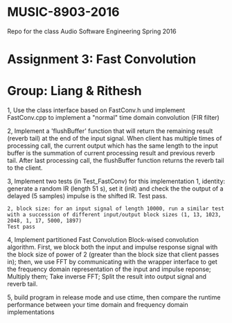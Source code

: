 # MUSIC-8903-2016
Repo for the class Audio Software Engineering Spring 2016
# Assignment 3: Fast Convolution
# Group: Liang & Rithesh

1, Use the class interface based on FastConv.h und implement FastConv.cpp to implement a "normal" time domain convolution (FIR filter)


2, Implement a 'flushBuffer' function that will return the remaining result (reverb tail) at the end of the input signal. When client has multiple times of processing call, the current output which has the same length to the input buffer is the summation of current processing result and previous reverb tail. After last processing call, the flushBuffer function returns the reverb tail to the client.

3, Implement two tests (in Test_FastConv) for this implementation
	1, identity: generate a random IR (length 51 s), set it (init) and check the the output of a delayed (5 samples) impulse is the shifted IR.
    Test pass.

	2, block size: for an input signal of length 10000, run a similar test with a succession of different input/output block sizes (1, 13, 1023, 2048, 1, 17, 5000, 1897)
    Test pass

4, Implement partitioned Fast Convolution
Block-wised convolution algorithm. First, we block both the input and impulse response signal with the block size of power of 2 (greater than the block size that client passes in); then, we use FFT by communicating with the wrapper interface to get the frequency domain representation of the input and impulse reponse; Multiply them; Take inverse FFT; Split the result into output signal and reverb tail.

5, build program in release mode and use ctime, then compare the runtime performance between your time domain and frequency domain implementations